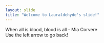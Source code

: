 ```yaml
---
layout: slide
title: "Welcome to Lauraldehyde's slide!"
---
```

When all is blood, blood is all - Mia Corvere <br>
Use the left arrow to go back!